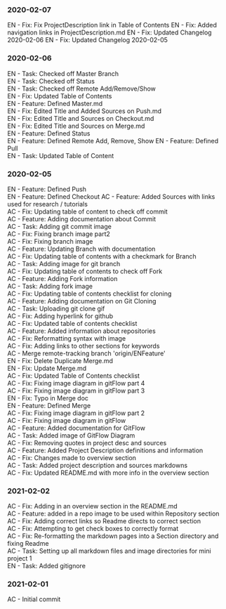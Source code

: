 ### 2020-02-07
EN - Fix: Fix ProjectDescription link in Table of Contents
EN - Fix: Added navigation links in ProjectDescription.md
EN - Fix: Updated Changelog 2020-02-06
EN - Fix: Updated Changelog 2020-02-05  



### 2020-02-06
EN - Task: Checked off Master Branch  
EN - Task: Checked off Status  
EN - Task: Checked off Remote Add/Remove/Show  
EN - Fix: Updated Table of Contents  
EN - Feature: Defined Master.md  
EN - Fix: Edited Title and Added Sources on Push.md  
EN - Fix: Edited Title and Sources on Checkout.md  
EN - Fix: Edited Title and Sources on Merge.md  
EN - Feature: Defined Status  
EN - Feature: Defined Remote Add, Remove, Show
EN - Feature: Defined Pull  
EN - Task: Updated Table of Content
  
### 2020-02-05
EN - Feature: Defined Push  
EN - Feature: Defined Checkout
AC - Feature: Added Sources with links used for research / tutorials  
AC - Fix: Updating table of content to check off commit  
AC - Feature: Adding documentation about Commit  
AC - Task: Adding git commit image  
AC - Fix: Fixing branch image part2  
AC - Fix: Fixing branch image  
AC - Feature: Updating Branch with documentation  
AC - Fix: Updating table of contents with a checkmark for Branch  
AC - Task: Adding image for git branch  
AC - Fix: Updating table of contents to check off Fork  
AC - Feature: Adding Fork information  
AC - Task: Adding fork image  
AC - Fix: Updating table of contents checklist for cloning  
AC - Feature: Adding documentation on Git Cloning  
AC - Task: Uploading git clone gif  
AC - Fix: Adding hyperlink for github  
AC - Fix: Updated table of contents checklist  
AC - Feature: Added information about repositories  
AC - Fix: Reformatting syntax with image  
AC - Fix: Adding links to other sections for keywords  
AC - Merge remote-tracking branch 'origin/ENFeature'  
EN - Fix: Delete Duplicate Merge.md  
EN - Fix: Update Merge.md  
AC - Fix: Updated Table of Contents checklist  
AC - Fix: Fixing image diagram in gitFlow part 4  
AC - Fix: Fixing image diagram in gitFlow part 3  
EN - Fix: Typo in Merge doc  
EN - Feature: Defined Merge  
AC - Fix: Fixing image diagram in gitFlow part 2  
AC - Fix: Fixing image diagram in gitFlow  
AC - Feature: Added documentation for GitFlow  
AC - Task: Added image of GitFlow Diagram  
AC - Fix: Removing quotes in project desc and sources  
AC - Feature: Added Project Description definitions and information  
AC - Fix: Changes made to overview section  
AC - Task: Added project description and sources markdowns  
AC - Fix: Updated README.md with more info in the overview section  
  
### 2021-02-02
AC - Fix: Adding in an overview section in the README.md  
AC - Feature: added in a repo image to be used within Repository section  
AC - Fix: Adding correct links so Readme directs to correct section  
AC - Fix: Attempting to get check boxes to correctly format  
AC - Fix: Re-formatting the markdown pages into a Section directory and fixing Readme  
AC - Task: Setting up all markdown files and image directories for mini project 1  
EN - Task: Added gitignore  
  
### 2021-02-01
AC - Initial commit
